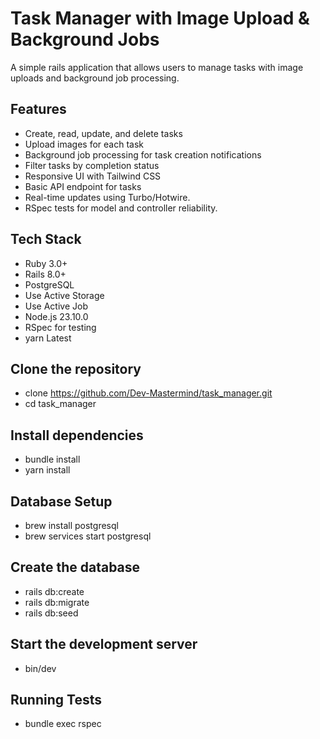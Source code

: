 # Task Manager with Image Upload & Background Jobs

A simple rails application that allows users to manage tasks with image uploads and background job processing.

## Features

- Create, read, update, and delete tasks
- Upload images for each task
- Background job processing for task creation notifications
- Filter tasks by completion status
- Responsive UI with Tailwind CSS
- Basic API endpoint for tasks
- Real-time updates using Turbo/Hotwire.
- RSpec tests for model and controller reliability.

## Tech Stack

- Ruby 3.0+
- Rails 8.0+
- PostgreSQL
- Use Active Storage
- Use Active Job
- Node.js 23.10.0
- RSpec for testing
- yarn Latest

## Clone the repository

- clone https://github.com/Dev-Mastermind/task_manager.git
- cd task_manager

## Install dependencies

- bundle install
- yarn install

## Database Setup

- brew install postgresql
- brew services start postgresql

## Create the database

- rails db:create
- rails db:migrate
- rails db:seed


## Start the development server

- bin/dev

## Running Tests

- bundle exec rspec